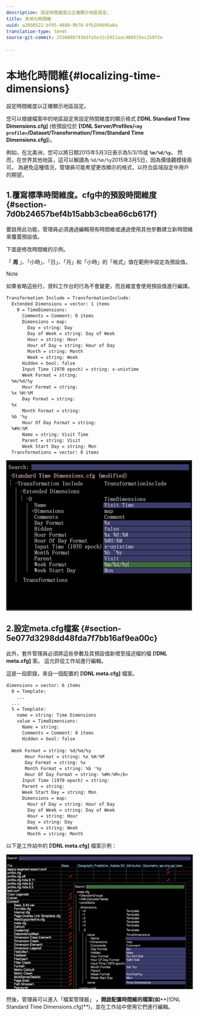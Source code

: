 ```yaml
---
description: 設定時間維度以正確顯示地區設定。
title: 本地化時間維
uuid: a2098522-bf05-4680-9b78-6fb284695a0a
translation-type: tm+mt
source-git-commit: 25366087936dfa5e31c5921aac400535ec259f2e

---
```



# 本地化時間維{#localizing-time-dimensions}

設定時間維度以正確顯示地區設定。

您可以根據檔案中的地區設定來設定時間維度的顯示格式 **[!DNL Standard Time Dimensions.cfg]** (依預設位於 **[!DNL Server/Profiles/`<my profile>`/Dataset/Transformation/Time/Standard Time Dimensions.cfg]**)。

例如，在北美洲，您可以將日期2015年5月3日表示為5/3/15或 **`%m/%d/%y`**。 然而，在世界其他地區，這可以解讀為 `%d/%m/%y`2015年3月5日，因為價值觀模稜兩可。 為避免這種情況，管理員可能希望更改顯示的格式，以符合區域設定中用戶的期望。

## 1.覆寫標準時間維度。cfg中的預設時間維度 {#section-7d0b24657bef4b15abb3cbea66cb617f}

要啟用此功能，管理員必須通過編輯現有時間維或通過使用其他參數建立新時間維來覆蓋預設值。

下面是修改時間維的示例。

「 **周** 」、「小時」、「日」、「月」和「小時」的「格式」值在範例中設定為預設值。

>[!NOTE]
>
>如果省略這些行，資料工作台的行為不會變更，而且維度會使用預設值進行編譯。

```
Transformation Include = TransformationInclude:  
  Extended Dimensions = vector: 1 items 
    0 = TimeDimensions:  
      Comments = Comment: 0 items 
      Dimensions = map:  
        Day = string: Day 
        Day of Week = string: Day of Week 
        Hour = string: Hour 
        Hour of Day = string: Hour of Day 
        Month = string: Month 
        Week = string: Week 
      Hidden = bool: false 
      Input Time (1970 epoch) = string: x-unixtime 
      Week Format = string:  
  %m/%d/%y
      Hour Format = string:  
  %x %H:%M 
      Day Format = string:  
  %x
      Month Format = string:  
  %b '%y
      Hour Of Day Format = string:  
  %#H:%M
      Name = string: Visit Time 
      Parent = string: Visit 
      Week Start Day = string: Mon 
  Transformations = vector: 0 items
```

![](assets/6_4_time_format.png)

## 2.設定meta.cfg檔案 {#section-5e077d3298dd48fda7f7bb16af9ea00c}

此外，套件管理員必須將這些參數及其預設值新增至描述檔的檔 **[!DNL meta.cfg]** 案。 這允許從工作站進行編輯。

這是一段節錄，來自一個配置的 **[!DNL meta.cfg]** 檔案。

```
dimensions = vector: 6 items 
  0 = Template: 
    ...
  ...
  5 = Template: 
    name = string: Time Dimensions 
    value = TimeDimensions: 
      Name = string:  
      Comments = Comment: 0 items 
      Hidden = bool: false 
       
  Week Format = string: %d/%m/%y 
       Hour Format = string: %x %H:%M 
       Day Format = string: %x 
       Month Format = string: %b '%y 
       Hour Of Day Format = string: %#H:%M</b> 
      Input Time (1970 epoch) = string:  
      Parent = string:  
      Week Start Day = string: Mon 
      Dimensions = map: 
        Hour of Day = string: Hour of Day 
        Day of Week = string: Day of Week 
        Hour = string: Hour 
        Day = string: Day 
        Week = string: Week 
        Month = string: Month
```

以下是工作站中的 **[!DNL meta.cfg]** 檔案示例：

![](assets/dwb_time_format.png)

然後，管理員可以進入「檔案管理器」 **，開啟配置時間維的檔案(如****[!DNL Standard Time Dimensions.cfg]**)，並在工作站中使用它們進行編輯。
